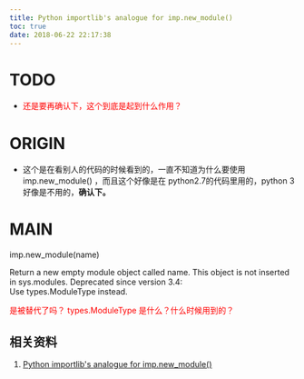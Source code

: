 ```yaml
---
title: Python importlib's analogue for imp.new_module()
toc: true
date: 2018-06-22 22:17:38
---
```

# TODO
- <font color=red>还是要再确认下，这个到底是起到什么作用？</font>



# ORIGIN
- 这个是在看别人的代码的时候看到的，一直不知道为什么要使用 imp.new_module() ，而且这个好像是在 python2.7的代码里用的，python 3 好像是不用的，**确认下。**





# MAIN



imp.new_module(name)

Return a new empty module object called name. This object is not inserted in sys.modules.
Deprecated since version 3.4: Use types.ModuleType instead.

<font color=red>是被替代了吗？ types.ModuleType  是什么？什么时候用到的？</font>





## 相关资料
1. [Python importlib's analogue for imp.new_module()](https://stackoverflow.com/questions/32175693/python-importlibs-analogue-for-imp-new-module)
